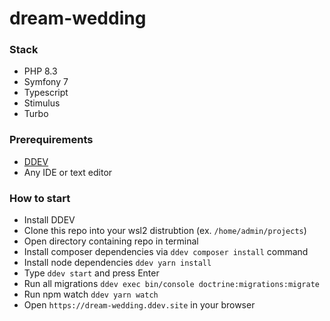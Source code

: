# dream-wedding

### Stack
* PHP 8.3
* Symfony 7
* Typescript
* Stimulus
* Turbo

### Prerequirements
* [DDEV](https://ddev.com/get-started/)
* Any IDE or text editor

### How to start
* Install DDEV
* Clone this repo into your wsl2 distrubtion (ex. ```/home/admin/projects```)
* Open directory containing repo in terminal
* Install composer dependencies via ```ddev composer install``` command
* Install node dependencies ```ddev yarn install```
* Type ```ddev start``` and press Enter
* Run all migrations ```ddev exec bin/console doctrine:migrations:migrate```
* Run npm watch ```ddev yarn watch```
* Open ```https://dream-wedding.ddev.site``` in your browser

